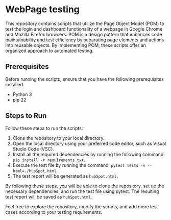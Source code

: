 # WebPage testing

This repository contains scripts that utilize the Page Object Model (POM) to test the login and dashboard functionality of a webpage in Google Chrome and Mozilla Firefox browsers. POM is a design pattern that enhances code maintainability and test efficiency by separating page elements and actions into reusable objects. By implementing POM, these scripts offer an organized approach to automated testing.


## Prerequisites

Before running the scripts, ensure that you have the following prerequisites installed:

-   Python 3
-   pip 22

## Steps to Run

Follow these steps to run the scripts:

1.  Clone the repository to your local directory.
2.  Open the local directory using your preferred code editor, such as Visual Studio Code (VSC).
3.  Install all the required dependencies by running the following command: `pip install -r requirements.txt`.
4.  Execute the test file by running the command: `pytest Tests -v --html=./hubSpot.html`.
5.  The test report will be generated as `hubSpot.html`.

By following these steps, you will be able to clone the repository, set up the necessary dependencies, and run the test file using pytest. The resulting test report will be saved as `hubSpot.html`.

Feel free to explore the repository, modify the scripts, and add more test cases according to your testing requirements.
